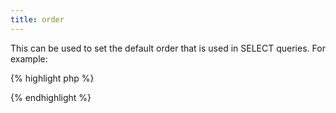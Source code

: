 ```yaml
---
title: order
---
```

This can be used to set the default order that is used in SELECT queries.  For example:

{% highlight php %}
<?php
class Venue extends MvcModel {

  var $order = 'Venue.name ASC, Venue.id ASC';

}
?>
{% endhighlight %}